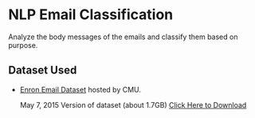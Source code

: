 # NLP Email Classification

Analyze the body messages of the emails and classify them based on purpose.


## Dataset Used

* [Enron Email Dataset](http://www.cs.cmu.edu/~enron/) hosted by CMU.

    May 7, 2015 Version of dataset (about 1.7GB) [Click Here to Download](http://www.cs.cmu.edu/~enron/enron_mail_20150507.tar.gz)
